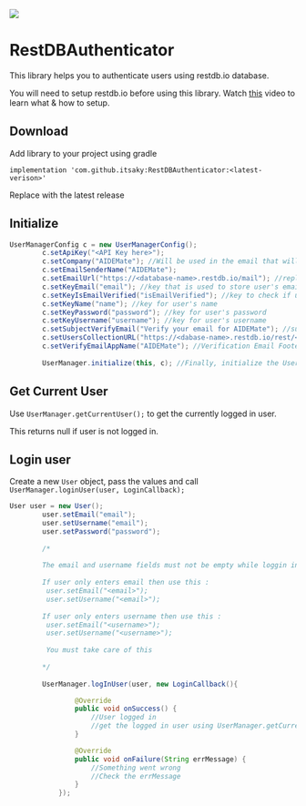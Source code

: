 [![](https://jitpack.io/v/itsaky/RestDBAuthenticator.svg)](https://jitpack.io/#itsaky/RestDBAuthenticator)
# RestDBAuthenticator
This library helps you to authenticate users using restdb.io database.

You will need to setup restdb.io before using this library. Watch [this](http://youtube.com/itsaky) video to learn what & how to setup.

## Download
Add library to your project using gradle
```
implementation 'com.github.itsaky:RestDBAuthenticator:<latest-verison>'
```
Replace with the latest release


## Initialize

```java
UserManagerConfig c = new UserManagerConfig();
		c.setApiKey("<API Key here>");
		c.setCompany("AIDEMate"); //Will be used in the email that will be sent to user to verify his/her email
		c.setEmailSenderName("AIDEMate");
		c.setEmailUrl("https://<database-name>.restdb.io/mail"); //replace <database-name> with your database name
		c.setKeyEmail("email"); //key that is used to store user's email
		c.setKeyIsEmailVerified("isEmailVerified"); //key to check if user's email is verified
		c.setKeyName("name"); //key for user's name
		c.setKeyPassword("password"); //key for user's password
		c.setKeyUsername("username"); //key for user's username
		c.setSubjectVerifyEmail("Verify your email for AIDEMate"); //subject for the email verification email
		c.setUsersCollectionURL("https://<dabase-name>.restdb.io/rest/<collection-name>"); //replace <database-name> and <collection-name>
		c.setVerifyEmailAppName("AIDEMate"); //Verification Email Footer (The <app-name> Team)
		
		UserManager.initialize(this, c); //Finally, initialize the UserManager
```

## Get Current User
Use ```UserManager.getCurrentUser();``` to get the currently logged in user.

This returns null if user is not logged in.

## Login user

Create a new ```User``` object, pass the values and call ```UserManager.loginUser(user, LoginCallback);```

```java
User user = new User();
		user.setEmail("email");
		user.setUsername("email");
		user.setPassword("password");
		
		/*
		
		The email and username fields must not be empty while loggin in
		
		If user only enters email then use this :
		 user.setEmail("<email>");
		 user.setUsername("<email>");
		 
		If user only enters username then use this :
		 user.setEmail("<username>");
		 user.setUsername("<username>");
		 
		 You must take care of this
		
		*/
		
		UserManager.logInUser(user, new LoginCallback(){

				@Override
				public void onSuccess() {
					//User logged in
					//get the logged in user using UserManager.getCurrentUser();
				}

				@Override
				public void onFailure(String errMessage) {
					//Something went wrong
					//Check the errMessage
				}
			});
```
